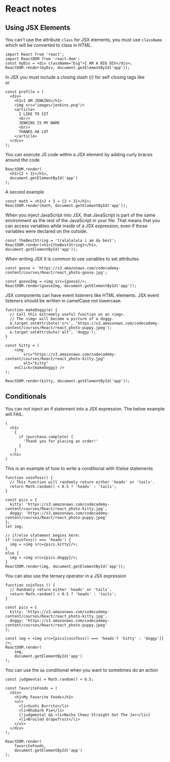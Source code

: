 # React notes

## Using JSX Elements
You can't use the attribute `class` for JSX elements, you must use `className` which will be converted to class in HTML.
```
import React from 'react';
import ReactDOM from 'react-dom';
const myDiv = <div className="big">I AM A BIG DIV</div>;
ReactDOM.render(myDiv, document.getElementById('app'));
```
In JSX you must include a closing slash (/) for self closing tags like <br> or <img>
```
const profile = (
  <div>
    <h1>I AM JENKINS</h1>
    <img src="images/jenkins.png"/>
    <article>
      I LIKE TO SIT
      <br/>
      JENKINS IS MY NAME
      <br/>
      THANKS HA LOT
    </article>
  </div>
);
```
You can execute JS code within a JSX element by adding curly braces around the code
```
ReactDOM.render(
  <h1>{2 + 3}</h1>, 
  document.getElementById('app')
);
```
A second example
```
const math = <h1>2 + 3 = {2 + 3}</h1>;
ReactDOM.render(math, document.getElementById('app'));
```
When you inject JavaScript into JSX, that JavaScript is part of the same environment as the rest of the JavaScript in your file.
That means that you can access variables while inside of a JSX expression, even if those variables were declared on the outside.
```
const theBestString = 'tralalalala i am da best';
ReactDOM.render(<h1>{theBestString}</h1>, document.getElementById('app'));
```
When writing JSX it is common to use variables to set attributes.
```
const goose = 'https://s3.amazonaws.com/codecademy-content/courses/React/react_photo-goose.jpg';

const gooseImg = <img src={goose}/>;
ReactDOM.render(gooseImg, document.getElementById('app'));
```
JSX components can have event listeners like HTML elements.
JSX event listeners should be written in camelCase not lowercase.
```
function makeDoggy(e) {
  // Call this extremely useful function on an <img>.
  // The <img> will become a picture of a doggy.
  e.target.setAttribute('src', 'https://s3.amazonaws.com/codecademy-content/courses/React/react_photo-puppy.jpeg');
  e.target.setAttribute('alt', 'doggy');
}

const kitty = (
	<img 
		src="https://s3.amazonaws.com/codecademy-content/courses/React/react_photo-kitty.jpg" 
		alt="kitty" 
    onClick={makeDoggy} />
);

ReactDOM.render(kitty, document.getElementById('app'));
```
## Conditionals
You can not inject an if statement into a JSX expression.
The below example will FAIL.
```
(
  <h1>
    {
      if (purchase.complete) {
        'Thank you for placing an order!'
      }
    }
  </h1>
)
```
This is an example of how to write a conditional with if/else statements
```
function coinToss() {
  // This function will randomly return either 'heads' or 'tails'.
  return Math.random() < 0.5 ? 'heads' : 'tails';
}

const pics = {
  kitty: 'https://s3.amazonaws.com/codecademy-content/courses/React/react_photo-kitty.jpg',
  doggy: 'https://s3.amazonaws.com/codecademy-content/courses/React/react_photo-puppy.jpeg'
};
let img;

// if/else statement begins here:
if (coinToss() === 'heads') {
  img = <img src={pics.kitty}/>;
}
else {
  img = <img src={pics.doggy}/>;
}
ReactDOM.render(img, document.getElementById('app'));
```
You can also use the ternary operator in a JSX expression
```
function coinToss () {
  // Randomly return either 'heads' or 'tails'.
  return Math.random() < 0.5 ? 'heads' : 'tails';
}

const pics = {
  kitty: 'https://s3.amazonaws.com/codecademy-content/courses/React/react_photo-kitty.jpg',
  doggy: 'https://s3.amazonaws.com/codecademy-content/courses/React/react_photo-puppy.jpeg'
};

const img = <img src={pics[coinToss() === 'heads'? 'kitty' : 'doggy']} />;
ReactDOM.render(
	img, 
	document.getElementById('app')
);
```
You can use the `&&` conditional when you want to sometimes do an action
```
const judgmental = Math.random() < 0.5;

const favoriteFoods = (
  <div>
    <h1>My Favorite Foods</h1>
    <ul>
      <li>Sushi Burrito</li>
      <li>Rhubarb Pie</li>
      {!judgmental && <li>Nacho Cheez Straight Out The Jar</li>}
      <li>Broiled Grapefruit</li>
    </ul>
  </div>
);

ReactDOM.render(
	favoriteFoods, 
	document.getElementById('app')
);
```
